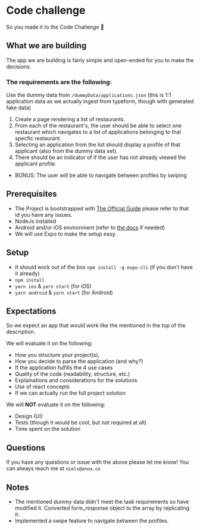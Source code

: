 # Code challenge

So you made it to the Code Challenge 🥳

## What we are building

The app we are building is fairly simple and open-ended for you to make the decisions.

### The requirements are the following:

Use the dummy data from `/dummyData/applications.json` (this is 1:1 application data as we actually ingest from typeform, though with generated fake data)

1. Create a page rendering a list of restaurants.
2. From each of the restaurant's, the user should be able to select one restaurant which navigates to a list of applications belonging to that specfic restaurant.
3. Selecting an application from the list should display a profile of that applicant (also from the dummy data set).
4. There should be an indicator of if the user has not already viewed the applicant profile.

- BONUS: The user will be able to navigate between profiles by swiping

## Prerequisites

- The Project is bootstrapped with [The Official Guide](https://reactnative.dev/docs/typescript) please refer to that id you have any issues.
- NodeJs installed
- Android and/or iOS environment (refer to [the docs](https://reactnative.dev/docs/environment-setup) if needed)
- We will use Expo to make the setup easy.

## Setup

- It should work out of the box `npm install -g expo-cli` (if you don't have it already)
- `npm install`
- `yarn ios` & `yarn start` (for iOS)
- `yarn android` & `yarn start` (for Android)

## Expectations

So we expect an app that would work like the mentioned in the top of the description.

We will evaluate it on the following:

- How you structure your project(s),
- How you decide to parse the application (and why?)
- If the application fulfills the 4 use cases
- Quality of the code (readability, structure, etc.)
- Explainations and considerations for the solutions
- Use of react concepts
- If we can actually run the full project solution

We will **NOT** evaluate it on the following:

- Design (UI)
- Tests (though it would be cool, but not required at all)
- Time spent on the solution

## Questions

If you have any questions or issue with the above please let me know! You can always reach me at `niels@anna.co`

## Notes
- The mentioned dummy data didn't meet the task requirements so have modified it. Converted form_response object to the array by replicating it.
- Implemented a swipe feature to navigate between the profiles.
